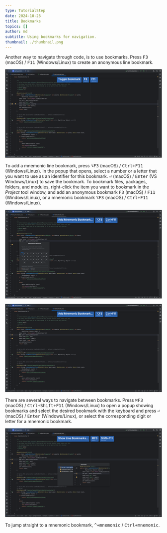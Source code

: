 ```yaml
---
type: TutorialStep
date: 2024-10-25
title: Bookmarks
topics: []
author: md
subtitle: Using bookmarks for navigation.
thumbnail: ./thumbnail.png
---
```


Another way to navigate through code, is to use bookmarks. Press <kbd>F3</kbd> (macOS) / <kbd>F11</kbd> (Windows/Linux) to create an anonymous line bookmark.

![Anonymous bookmark](anonymous-bookmark.png)

To add a mnemonic line bookmark, press <kbd>⌥F3</kbd> (macOS) / <kbd>Ctrl+F11</kbd> (Windows/Linux). In the popup that opens, select a number or a letter that you want to use as an identifier for this bookmark. <kbd>⏎</kbd> (macOS) / <kbd>Enter</kbd> (VS Windows/Linux) to save the bookmark. To bookmark files, packages, folders, and modules, right-click the item you want to bookmark in the _Project_ tool window, and add an anonymous bookmark <kbd>F3</kbd> (macOS) / <kbd>F11</kbd> (Windows/Linux), or a mnemonic bookmark <kbd>⌥F3</kbd> (macOS) / <kbd>Ctrl+F11</kbd> (Windows/Linux).

![Select digit for mnemonic bookmark](mnemonic-bookmark-digit.png)

![Mnemonic bookmark](mnemonic-bookmark.png)

There are several ways to navigate between bookmarks. Press <kbd>⌘F3</kbd> (macOS) / <kbd>Ctrl+Shift+F11</kbd> (Windows/Linux) to open a popup showing bookmarks and select the desired bookmark with the keyboard and press <kbd>⏎</kbd> (macOS) / <kbd>Enter</kbd> (Windows/Linux), or select the corresponding digit or letter for a mnemonic bookmark.

![Bookmarks](bookmarks.png)

To jump straight to a mnemonic bookmark, <kbd>^+mnemonic</kbd> / <kbd>Ctrl+mnemonic</kbd>.
